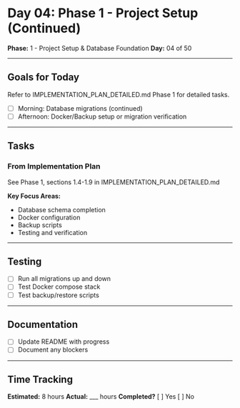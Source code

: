 # Day 04: Phase 1 - Project Setup (Continued)

**Phase:** 1 - Project Setup & Database Foundation
**Day:** 04 of 50

---

## Goals for Today

Refer to IMPLEMENTATION_PLAN_DETAILED.md Phase 1 for detailed tasks.

- [ ] Morning: Database migrations (continued)
- [ ] Afternoon: Docker/Backup setup or migration verification

---

## Tasks

### From Implementation Plan
See Phase 1, sections 1.4-1.9 in IMPLEMENTATION_PLAN_DETAILED.md

**Key Focus Areas:**
- Database schema completion
- Docker configuration
- Backup scripts
- Testing and verification

---

## Testing
- [ ] Run all migrations up and down
- [ ] Test Docker compose stack
- [ ] Test backup/restore scripts

---

## Documentation
- [ ] Update README with progress
- [ ] Document any blockers

---

## Time Tracking
**Estimated:** 8 hours
**Actual:** ___ hours
**Completed?** [ ] Yes [ ] No
